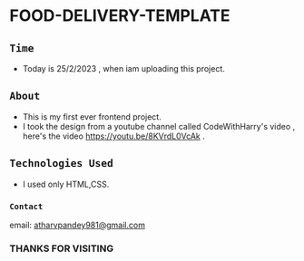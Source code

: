# FOOD-DELIVERY-TEMPLATE
## `Time`
* Today is 25/2/2023 , when iam uploading this project.
## `About`
* This is my first ever frontend project.
* I took the design from a youtube channel called CodeWithHarry's video , here's the video <https://youtu.be/8KVrdL0VcAk> .
## `Technologies Used`
* I used only HTML,CSS.
 
### `Contact`
email: <atharvpandey981@gmail.com>
### THANKS FOR VISITING
